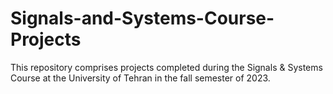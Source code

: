 # Signals-and-Systems-Course-Projects
 This repository comprises projects completed during the Signals &amp; Systems Course at the University of Tehran in the fall semester of 2023.
